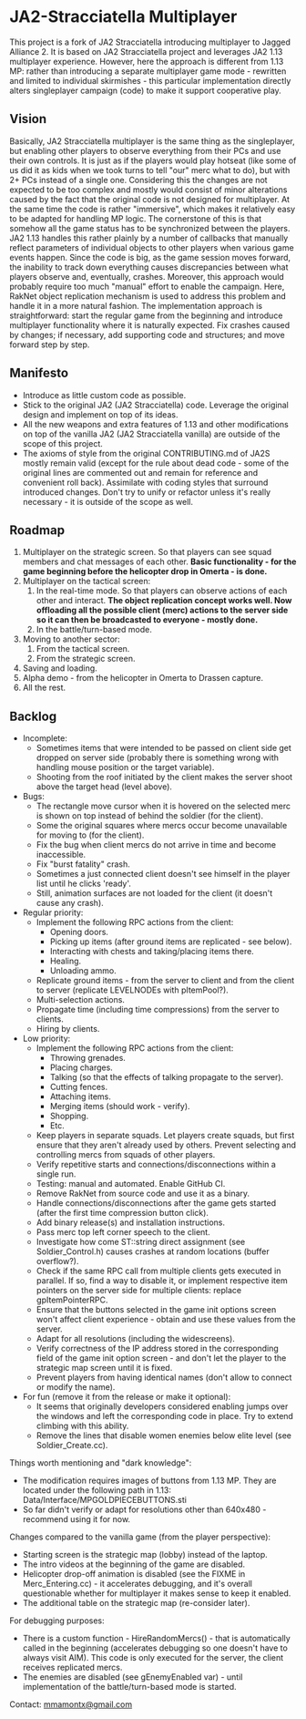 # JA2-Stracciatella Multiplayer

This project is a fork of JA2 Stracciatella introducing multiplayer to Jagged Alliance 2. It is based on JA2 Stracciatella project and leverages JA2 1.13 multiplayer experience. However, here the approach is different from 1.13 MP: rather than introducing a separate multiplayer game mode - rewritten and limited to individual skirmishes - this particular implementation directly alters singleplayer campaign (code) to make it support cooperative play.

## Vision

Basically, JA2 Stracciatella multiplayer is the same thing as the singleplayer, but enabling other players to observe everything from their PCs and use their own controls. It is just as if the players would play hotseat (like some of us did it as kids when we took turns to tell "our" merc what to do), but with 2+ PCs instead of a single one. Considering this the changes are not expected to be too complex and mostly would consist of minor alterations caused by the fact that the original code is not designed for multiplayer. At the same time the code is rather "immersive", which makes it relatively easy to be adapted for handling MP logic. The cornerstone of this is that somehow all the game status has to be synchronized between the players. JA2 1.13 handles this rather plainly by a number of callbacks that manually reflect parameters of individual objects to other players when various game events happen. Since the code is big, as the game session moves forward, the inability to track down everything causes discrepancies between what players observe and, eventually, crashes. Moreover, this approach would probably require too much "manual" effort to enable the campaign. Here, RakNet object replication mechanism is used to address this problem and handle it in a more natural fashion. The implementation approach is straightforward: start the regular game from the beginning and introduce multiplayer functionality where it is naturally expected. Fix crashes caused by changes; if necessary, add supporting code and structures; and move forward step by step.

## Manifesto

- Introduce as little custom code as possible.
- Stick to the original JA2 (JA2 Stracciatella) code. Leverage the original design and implement on top of its ideas.
- All the new weapons and extra features of 1.13 and other modifications on top of the vanilla JA2 (JA2 Stracciatella vanilla) are outside of the scope of this project.
- The axioms of style from the original CONTRIBUTING.md of JA2S mostly remain valid (except for the rule about dead code - some of the original lines are commented out and remain for reference and convenient roll back). Assimilate with coding styles that surround introduced changes. Don't try to unify or refactor unless it's really necessary - it is outside of the scope as well.

## Roadmap

1. Multiplayer on the strategic screen. So that players can see squad members and chat messages of each other. **Basic functionality - for the game beginning before the helicopter drop in Omerta - is done.**
2. Multiplayer on the tactical screen:
    1. In the real-time mode. So that players can observe actions of each other and interact. **The object replication concept works well. Now offloading all the possible client (merc) actions to the server side so it can then be broadcasted to everyone - mostly done.**
    2. In the battle/turn-based mode.
3. Moving to another sector:
    1. From the tactical screen.
    2. From the strategic screen.
4. Saving and loading.
5. Alpha demo - from the helicopter in Omerta to Drassen capture.
6. All the rest.

## Backlog

- Incomplete:
    - Sometimes items that were intended to be passed on client side get dropped on server side (probably there is something wrong with handling mouse position or the target variable).
    - Shooting from the roof initiated by the client makes the server shoot above the target head (level above).
- Bugs:
    - The rectangle move cursor when it is hovered on the selected merc is shown on top instead of behind the soldier (for the client).
    - Some the original squares where mercs occur become unavailable for moving to (for the client).
    - Fix the bug when client mercs do not arrive in time and become inaccessible.
    - Fix "burst fatality" crash.
    - Sometimes a just connected client doesn't see himself in the player list until he clicks 'ready'.
    - Still, animation surfaces are not loaded for the client (it doesn't cause any crash).
- Regular priority:
    - Implement the following RPC actions from the client:
        - Opening doors.
        - Picking up items (after ground items are replicated - see below).
        - Interacting with chests and taking/placing items there.
        - Healing.
        - Unloading ammo.
    - Replicate ground items - from the server to client and from the client to server (replicate LEVELNODEs with pItemPool?).
    - Multi-selection actions.
    - Propagate time (including time compressions) from the server to clients.
    - Hiring by clients.
- Low priority:
    - Implement the following RPC actions from the client:
        - Throwing grenades.
        - Placing charges.
        - Talking (so that the effects of talking propagate to the server).
        - Cutting fences.
        - Attaching items.
        - Merging items (should work - verify).
        - Shopping.
        - Etc.
    - Keep players in separate squads. Let players create squads, but first ensure that they aren't already used by others. Prevent selecting and controlling mercs from squads of other players.
    - Verify repetitive starts and connections/disconnections within a single run.
    - Testing: manual and automated. Enable GitHub CI.
    - Remove RakNet from source code and use it as a binary.
    - Handle connections/disconnections after the game gets started (after the first time compression button click).
    - Add binary release(s) and installation instructions.
    - Pass merc top left corner speech to the client.
    - Investigate how come ST::string direct assignment (see Soldier_Control.h) causes crashes at random locations (buffer overflow?).
    - Check if the same RPC call from multiple clients gets executed in parallel. If so, find a way to disable it, or implement respective item pointers on the server side for multiple clients: replace gpItemPointerRPC.
    - Ensure that the buttons selected in the game init options screen won't affect client experience - obtain and use these values from the server.
    - Adapt for all resolutions (including the widescreens).
    - Verify correctness of the IP address stored in the corresponding field of the game init option screen - and don't let the player to the strategic map screen until it is fixed.
    - Prevent players from having identical names (don't allow to connect or modify the name).
- For fun (remove it from the release or make it optional):
    - It seems that originally developers considered enabling jumps over the windows and left the corresponding code in place. Try to extend climbing with this ability.
    - Remove the lines that disable women enemies below elite level (see Soldier_Create.cc).

Things worth mentioning and "dark knowledge":

- The modification requires images of buttons from 1.13 MP. They are located under the following path in 1.13: Data/Interface/MPGOLDPIECEBUTTONS.sti
- So far didn't verify or adapt for resolutions other than 640x480 - recommend using it for now.

Changes compared to the vanilla game (from the player perspective):

- Starting screen is the strategic map (lobby) instead of the laptop.
- The intro videos at the beginning of the game are disabled.
- Helicopter drop-off animation is disabled (see the FIXME in Merc_Entering.cc) - it accelerates debugging, and it's overall questionable whether for multiplayer it makes sense to keep it enabled.
- The additional table on the strategic map (re-consider later).

For debugging purposes:

- There is a custom function - HireRandomMercs() - that is automatically called in the beginning (accelerates debugging so one doesn't have to always visit AIM). This code is only executed for the server, the client receives replicated mercs.
- The enemies are disabled (see gEnemyEnabled var) - until implementation of the battle/turn-based mode is started.

Contact: mmamontx@gmail.com

